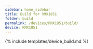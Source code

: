 ```yaml
---
sidebar: home_sidebar
title: Build for RMX1851
folder: build
permalink: /devices/RMX1851/build/
device: RMX1851
---
```

{% include templates/device_build.md %}

